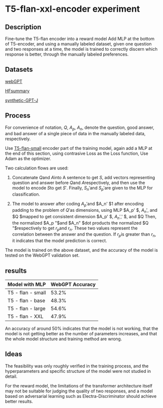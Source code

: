 # T5-flan-xxl-encoder experiment
## Description
Fine-tune the T5-flan encoder into a reward model
Add MLP at the bottom of T5-encoder, and using a manually labeled dataset, given one question and two responses at a time, the model is trained to correctly discern which response is better, through the manually labeled preferences.

## Datasets

[webGPT](https://huggingface.co/datasets/openai/webgpt_comparisons)

[HFsummary](https://github.com/openai/summarize-from-feedback)

[synthetic-GPT-J](https://huggingface.co/datasets/Dahoas/synthetic-instruct-gptj-pairwise/)


## Process

For convenience of notation, $Q$, $A_p$, $A_n$, denote the question, good answer, and bad answer of a single piece of data in the manually labeled data, respectively.

Use [T5-flan-small](https://huggingface.co/google/flan-t5-base) encoder part of the training model, again add a MLP at the end of this section, using contrasive Loss as the Loss function, Use Adam as the optimizer.

Two calculation flows are used:

1. Concatenate $Q$and $A$into A sentence to get $S$, add vectors representing question and answer before $Q$and $A$respectively, and then use the model to encode $S$to get $S'$. Finally, $S_n'$and $S_p'$are given to the MLP for classification.

2. The model to answer after coding $A_p '$and $A_n' $1 after encoding padding to the problem of $Q '$as dimensions, using MLP $A_p' $, $A_n '$, and $Q $mapped to get consistent dimension $A_p' $, $A_n '$,' $, and $Q Then, the normalized $A_p "$and $A_n" $dot products the normalized $Q "$respectively to get $r_p$and $r_n$. These two values represent the correlation between the answer and the question. If $r_p$is greater than $r_n$, it indicates that the model prediction is correct.

The model is trained on the above dataset, and the accuracy of the model is tested on the WebGPT validation set.



## results

| Model with MLP| WebGPT Accuracy |
| ----------- | --------- |
| T5 - flan - small | 53.2%|
| T5 - flan - base |  48.3%|
| T5 - flan - large | 54.6%|
| T5 - flan - XXL | 47.9%|



An accuracy of around 50% indicates that the model is not working, that the model is not getting better as the number of parameters increases, and that the whole model structure and training method are wrong.



## Ideas

The feasibility was only roughly verified in the training process, and the hyperparameters and specific structure of the model were not studied in detail.

For the reward model, the limitations of the transformer architecture itself may not be suitable for judging the quality of two responses, and a model based on adversarial learning such as Electra-Discriminator should achieve better results.

 

